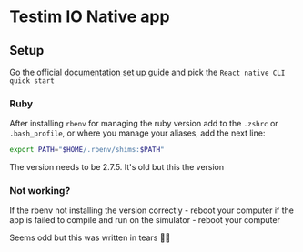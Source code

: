 # Testim IO Native app

## Setup

Go the official [documentation set up guide](https://reactnative.dev/docs/environment-setup) and pick the 
`React native CLI quick start`

### Ruby
After installing `rbenv` for managing the ruby version add to the `.zshrc` or `.bash_profile`, or where you manage your 
aliases, add the next line:
```bash
export PATH="$HOME/.rbenv/shims:$PATH"
```

The version needs to be 2.7.5. It's old but this the version

### Not working?
If the rbenv not installing the version correctly - reboot your computer
if the app is failed to compile and run on the simulator - reboot your computer

Seems odd but this was written in tears 🤷‍♀️


